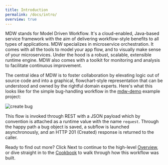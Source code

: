 ```yaml
---
title: Introduction
permalink: /docs/intro/
overview: true
---
```


MDW stands for Model Driven Workflow.  It's a cloud-enabled, Java-based service framework with the aim of delivering 
workflow-style benefits to all types of applications.  MDW specializes in microservice orchestration.  It comes with all
the tools to model your app flow, and to visually make sense of your microservices.  Under the hood is a robust, scalable,
extensible runtime engine.  MDW also comes with a toolkit for monitoring and analysis to facilitate continuous improvement.

The central idea of MDW is to foster collaboration by elevating logic out of source code and into a graphical, flowchart-style 
representation that can be understood and owned by the rightful domain experts. Here's what this looks like for the simple
bug-handling workflow in the [mdw-demo](https://github.com/CenturyLinkCloud/mdw-demo) example project:

![create bug](../../img/create_bug.png)

This flow is invoked through REST with a JSON payload which by convention is attached as a runtime value with the name `request`.
Through the happy path a bug object is saved, a subflow is launched asynchronously, and an HTTP 201 (Created) response is returned
to the caller. 

Ready to find out more?  Click Next to continue to the high-level [Overview](../overview/), 
or dive straight in to the [Cookbook](../guides/mdw-cookbook) to walk through how this workflow was built.